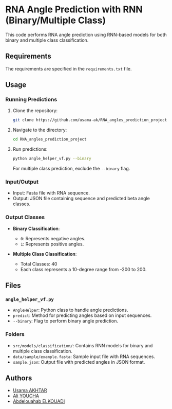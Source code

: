 # RNA Angle Prediction with RNN (Binary/Multiple Class)

This code performs RNA angle prediction using RNN-based models for both binary and multiple class classification.

## Requirements
The requirements are specified in the `requirements.txt` file.

## Usage

### Running Predictions

1. Clone the repository:
    ```bash
    git clone https://github.com/usama-ak/RNA_angles_prediction_project.git
    ```

2. Navigate to the directory:
    ```bash
    cd RNA_angles_prediction_project
    ```

3. Run predictions:
    ```bash
    python angle_helper_vf.py --binary
    ```
   For multiple class prediction, exclude the `--binary` flag.

### Input/Output

- Input: Fasta file with RNA sequence.
- Output: JSON file containing sequence and predicted beta angle classes.

### Output Classes

- **Binary Classification**:
  - `0`: Represents negative angles.
  - `1`: Represents positive angles.

- **Multiple Class Classification**:
  - Total Classes: 40
  - Each class represents a 10-degree range from -200 to 200.

## Files

### `angle_helper_vf.py`

- `AngleHelper`: Python class to handle angle predictions.
- `predict`: Method for predicting angles based on input sequences.
- `--binary`: Flag to perform binary angle prediction.

### Folders

- `src/models/classification/`: Contains RNN models for binary and multiple class classification.
- `data/sample/example.fasta`: Sample input file with RNA sequences.
- `sample.json`: Output file with predicted angles in JSON format.


## Authors

- [Usama AKHTAR](https://github.com/usama-ak)
- [Ali YOUCHA](https://github.com/MrAli1582)
- [Abdelouahab ELKOUADI]()
